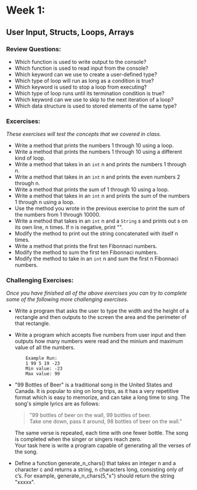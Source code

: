 # Week 1:
## User Input, Structs, Loops, Arrays  

### Review Questions:

- Which function is used to write output to the console?
- Which function is used to read input from the console?
- Which keyword can we use to create a user-defined type?
- Which type of loop will run as long as a condition is true?
- Which keyword is used to stop a loop from executing?
- Which type of loop runs until its termination condition is true?
- Which keyword can we use to skip to the next iteration of a loop?
- Which data structure is used to stored elements of the same type?


### Excercises:
*These exercises will test the concepts that we covered in class.*

- Write a method that prints the numbers 1 through 10 using a loop.
- Write a method that prints the numbers 1 through 10 using a different kind of loop.
- Write a method that takes in an `int` n and prints the numbers 1 through n.
- Write a method that takes in an `int` n and prints the even numbers 2 through n.
- Write a method that prints the sum of 1 through 10 using a loop.
- Write a method that takes in an `int` n and prints the sum of the numbers 1 through n using a loop.
- Use the method you wrote in the previous exercise to print the sum of the numbers from 1 through 10000.
- Write a method that takes in an `int` n and a `String` s and prints out s on its own line, n times. If n is negative, print   "".
- Modify the method to print out the string concatenated with itself n times.
- Write a method that prints the first ten Fibonnaci numbers.
- Modify the method to sum the first ten Fibonnaci numbers.
- Modify the method to take in an `int` n and sum the first n Fibonnaci numbers.

### Challenging Exercises: 
*Once you have finished all of the above exercises you can try to complete some of the following more challenging exercises.*

- Write a program that asks the user to type the width and the height of a rectangle and then outputs to the screen the area   and the perimeter of that rectangle.

- Write a program which accepts five numbers from user input and then outputs how many numbers were read and the minium and    maximum value of all the numbers.
  ```
      Example Run:  
      1 99 5 19 -23   
      Min value: -23  
      Max value: 99  
  ```

- "99 Bottles of Beer" is a traditional song in the United States and Canada. It is popular to sing on long trips, as it has   a very repetitive format which is easy to memorize, and can take a long time to sing. The song's simple lyrics are as        follows:

  > "99 bottles of beer on the wall, 99 bottles of beer.  
  > Take one down, pass it around, 98 bottles of beer on the wall."  
    
  The same verse is repeated, each time with one fewer bottle. The song is completed when the singer or singers reach zero.  
  Your task here is write a program capable of generating all the verses of the song.

- Define a function generate_n_chars() that takes an integer n and a character c and returns a string, n characters long,      consisting only of c’s. For example, generate_n_chars(5,"x") should return the string "xxxxx".   

